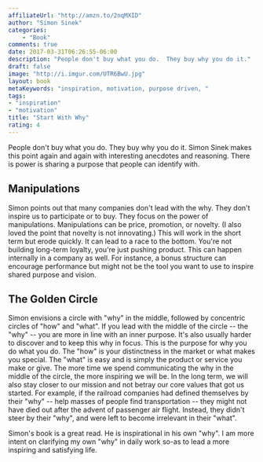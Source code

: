 ```yaml
---
affiliateUrl: "http://amzn.to/2nqMXID"
author: "Simon Sinek"
categories:
    - "Book"
comments: true
date: 2017-03-31T06:26:55-06:00
description: "People don't buy what you do.  They buy why you do it."
draft: false
image: "http://i.imgur.com/UTR6BwU.jpg"
layout: book
metaKeywords: "inspiration, motivation, purpose driven, "
tags:
- "inspiration"
- "motivation"
title: "Start With Why"
rating: 4
---
```


People don't buy what you do.  They buy why you do it.  Simon Sinek makes this point again and again with interesting anecdotes and reasoning.  There is power is sharing a purpose that people can identify with.

<!--more-->

## Manipulations

Simon points out that many companies don't lead with the why.  They don't inspire us to participate or to buy.  They focus on the power of manipulations.  Manipulations can be price, promotion, or novelty.  (I also loved the point that novelty is not innovating.) This will work in the short term but erode quickly.  It can lead to a race to the bottom.  You're not building long-term loyalty, you're just pushing product.  This can happen internally in a company as well.  For instance, a bonus structure can encourage performance but might not be the tool you want to use to inspire shared purpose and vision.

## The Golden Circle

Simon envisions a circle with "why" in the middle, followed by concentric circles of "how" and "what".  If you lead with the middle of the circle -- the "why" -- you are more in line with an inner purpose.  It's also usually harder to discover and to keep this why in focus.  This is the purpose for why you do what you do.  The "how" is your distinctness in the market or what makes you special.  The "what" is easy and is simply the product or service you make or give.  The more time we spend communicating the why in the middle of the circle, the more inspiring we will be.  In the long term, we will also stay closer to our mission and not betray our core values that got us started.  For example, if the railroad companies had defined themselves by their "why" -- help masses of people find transportation -- they might not have died out after the advent of passenger air flight.  Instead, they didn't steer by their "why", and were left to become irrelevant in their "what".

Simon's book is a great read.  He is inspirational in his own "why".  I am more intent on clarifying my own "why" in daily work so-as to lead a more inspiring and satisfying life.
